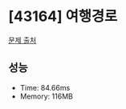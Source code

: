 # [43164] 여행경로

[문제 출처](https://school.programmers.co.kr/learn/courses/30/lessons/43164)

## 성능

- Time: 84.66ms
- Memory: 116MB